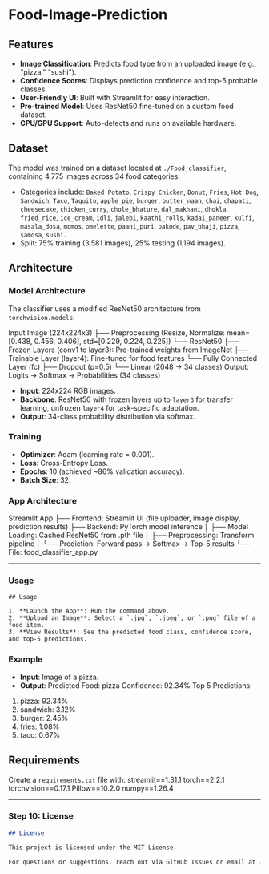 # Food-Image-Prediction

## Features

- **Image Classification**: Predicts food type from an uploaded image (e.g., "pizza," "sushi").
- **Confidence Scores**: Displays prediction confidence and top-5 probable classes.
- **User-Friendly UI**: Built with Streamlit for easy interaction.
- **Pre-trained Model**: Uses ResNet50 fine-tuned on a custom food dataset.
- **CPU/GPU Support**: Auto-detects and runs on available hardware.

## Dataset

The model was trained on a dataset located at `./Food_classifier`, containing 4,775 images across 34 food categories:
- Categories include: `Baked Potato`, `Crispy Chicken`, `Donut`, `Fries`, `Hot Dog`, `Sandwich`, `Taco`, `Taquito`, `apple_pie`, `burger`, `butter_naan`, `chai`, `chapati`, `cheesecake`, `chicken_curry`, `chole_bhature`, `dal_makhani`, `dhokla`, `fried_rice`, `ice_cream`, `idli`, `jalebi`, `kaathi_rolls`, `kadai_paneer`, `kulfi`, `masala_dosa`, `momos`, `omelette`, `paani_puri`, `pakode`, `pav_bhaji`, `pizza`, `samosa`, `sushi`.
- Split: 75% training (3,581 images), 25% testing (1,194 images).

## Architecture

### Model Architecture
The classifier uses a modified ResNet50 architecture from `torchvision.models`:

Input Image (224x224x3)
├── Preprocessing (Resize, Normalize: mean=[0.438, 0.456, 0.406], std=[0.229, 0.224, 0.225])
└── ResNet50
├── Frozen Layers (conv1 to layer3): Pre-trained weights from ImageNet
├── Trainable Layer (layer4): Fine-tuned for food features
└── Fully Connected Layer (fc)
├── Dropout (p=0.5)
└── Linear (2048 → 34 classes)
Output: Logits → Softmax → Probabilities (34 classes)


- **Input**: 224x224 RGB images.
- **Backbone**: ResNet50 with frozen layers up to `layer3` for transfer learning, unfrozen `layer4` for task-specific adaptation.
- **Output**: 34-class probability distribution via softmax.

### Training
- **Optimizer**: Adam (learning rate = 0.001).
- **Loss**: Cross-Entropy Loss.
- **Epochs**: 10 (achieved ~86% validation accuracy).
- **Batch Size**: 32.

### App Architecture
Streamlit App
├── Frontend: Streamlit UI (file uploader, image display, prediction results)
├── Backend: PyTorch model inference
│   ├── Model Loading: Cached ResNet50 from .pth file
│   ├── Preprocessing: Transform pipeline
│   └── Prediction: Forward pass → Softmax → Top-5 results
└── File: food_classifier_app.py


---

###  Usage
```
## Usage

1. **Launch the App**: Run the command above.
2. **Upload an Image**: Select a `.jpg`, `.jpeg`, or `.png` file of a food item.
3. **View Results**: See the predicted food class, confidence score, and top-5 predictions.
```

### Example
- **Input**: Image of a pizza.
- **Output**:
Predicted Food: pizza
Confidence: 92.34%
Top 5 Predictions:

1. pizza: 92.34%
2. sandwich: 3.12%
3. burger: 2.45%
4. fries: 1.08%
5. taco: 0.67%

## Requirements

Create a `requirements.txt` file with:
streamlit==1.31.1
torch==2.2.1
torchvision==0.17.1
Pillow==10.2.0
numpy==1.26.4


---

### Step 10: License
```markdown
## License

This project is licensed under the MIT License.

For questions or suggestions, reach out via GitHub Issues or email at [roshabel001@gmail.com].

